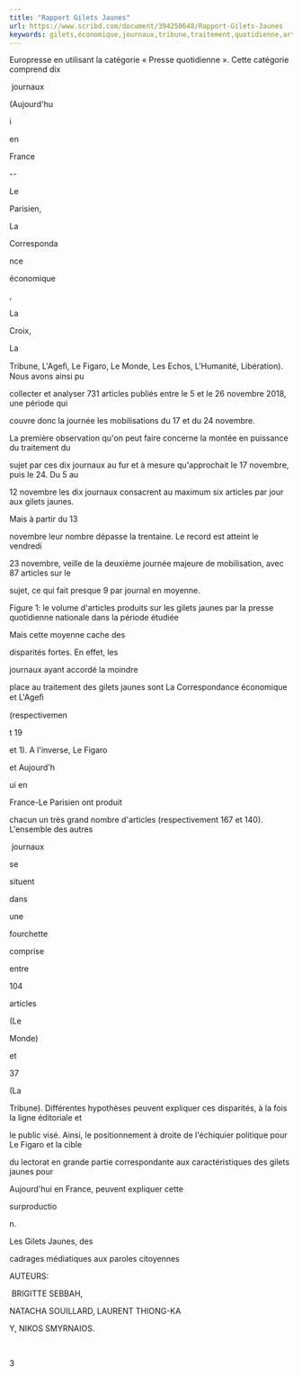 ```yaml
---
title: "Rapport Gilets Jaunes"
url: https://www.scribd.com/document/394250648/Rapport-Gilets-Jaunes
keywords: gilets,économique,journaux,tribune,traitement,quotidienne,articles,rapport,novembre,figaro,jaunes
---
```

Europresse en utilisant la catégorie « Presse quotidienne ». Cette catégorie comprend dix

 journaux

(Aujourd'hu

i

en

France

--

Le

Parisien,

La

Corresponda

nce

économique

,

La

Croix,

La

Tribune, L'Ageﬁ, Le Figaro, Le Monde, Les Echos, L'Humanité, Libération). Nous avons ainsi pu

collecter et analyser 731 articles publiés entre le 5 et le 26 novembre 2018, une période qui

couvre donc la journée les mobilisations du 17 et du 24 novembre.

La première observation qu'on peut faire concerne la montée en puissance du traitement du

sujet par ces dix journaux au fur et à mesure qu'approchait le 17 novembre, puis le 24. Du 5 au

12 novembre les dix journaux consacrent au maximum six articles par jour aux gilets jaunes.

Mais à partir du 13

novembre leur nombre dépasse la trentaine. Le record est atteint le vendredi

23 novembre, veille de la deuxième journée majeure de mobilisation, avec 87 articles sur le

sujet, ce qui fait presque 9 par journal en moyenne.

Figure 1: le volume d'articles produits sur les gilets jaunes par la presse quotidienne nationale dans la période étudiée

Mais cette moyenne cache des

disparités fortes. En effet, les

journaux ayant accordé la moindre

place au traitement des gilets jaunes sont La Correspondance économique et L'Ageﬁ

(respectivemen

t 19

et 1). A l'inverse, Le Figaro

et Aujourd'h

ui en

France-Le Parisien ont produit

chacun un très grand nombre d'articles (respectivement 167 et 140). L'ensemble des autres

 journaux

se

situent

dans

une

fourchette

comprise

entre

104

articles

(Le

Monde)

et

37

(La

Tribune). Différentes hypothèses peuvent expliquer ces disparités, à la fois la ligne éditoriale et

le public visé. Ainsi, le positionnement à droite de l'échiquier politique pour Le Figaro et la cible

du lectorat en grande partie correspondante aux caractéristiques des gilets jaunes pour

Aujourd'hui en France, peuvent expliquer cette

surproductio

n.

Les Gilets Jaunes, des

cadrages médiatiques aux paroles citoyennes

AUTEURS:

 BRIGITTE SEBBAH,

NATACHA SOUILLARD, LAURENT THIONG-KA

Y, NIKOS SMYRNAIOS.

 

3
